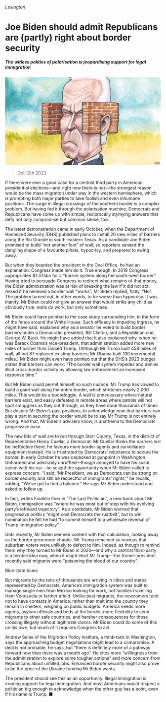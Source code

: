 ###### Lexington

# Joe Biden should admit Republicans are (partly) right about border security 

##### The witless politics of polarisation is jeopardising support for legal immigration 

![image](images/20231017_USD000.jpg) 

> Oct 12th 2023 

If there were ever a good case for a centrist third party in American presidential elections—and right now there is not—the strongest reason would be the mass migration under way in the western hemisphere, which is prompting both major parties to take foolish and even inhumane positions. The surge in illegal crossings of the southern border is a complex problem. But having fed it through the polarisation machine, Democrats and Republicans have come up with simple, reciprocally stymying answers that defy not only compromise but common sense, too. 

The latest demonstration came in early October, when the Department of Homeland Security (DHS) published plans to install 20 new miles of barriers along the Rio Grande in south-eastern Texas. As a candidate Joe Biden promised to build “not another foot” of wall, so reporters sensed the dangling shape of a favourite piñata, hypocrisy, and prepared to swing away. 

But when they bearded the president in the Oval Office, he had an explanation: Congress made him do it. True enough. In 2019 Congress appropriated $1.375bn for a “barrier system along the south-west border”. Having tried to persuade Congress to redirect what remains of that money, the Biden administration was at risk of breaking the law if it did not act. Asked if he believed a border wall “works”, Mr Biden replied, flatly, “No”. The problem turned out, in other words, to be worse than hypocrisy. It was inanity. Mr Biden could not give an answer that would strike any child as obviously true: walls do work, but only sometimes. 

Mr Biden could have pointed to the case study surrounding him, in the form of the fence around the White House. Such efficacy in impeding ingress, he might have said, explained why as a senator he voted to build border barriers under a Democratic president, Bill Clinton, and a Republican one, George W. Bush. He might have added that it also explained why, when he was Barack Obama’s vice-president, that administration added more new miles of barrier than Donald Trump. (Although Mr Trump built 458 miles of wall, all but 87 replaced existing barriers; Mr Obama built 130 incremental miles.) Mr Biden might even have pointed out that the DHS’s 2023 budget states that barriers can work: “The border wall system impedes and denies illicit cross-border activity by allowing law enforcement an increased response time.”

But Mr Biden could permit himself no such nuance. Mr Trump has vowed to build a giant wall along the entire border, which stretches nearly 2,000 miles. This would be a boondoggle. A wall is unnecessary where natural barriers exist, and easily defeated in remote areas where patrols will not spot smugglers as they cut through, as they have done thousands of times. But despite Mr Biden’s past positions, to acknowledge now that barriers can play a part in securing the border would be to say Mr Trump is not entirely wrong. And that, Mr Biden’s advisers know, is anathema to the Democrats’ progressive base. 

The new bits of wall are to run through Starr County, Texas, in the district of Representative Henry Cuellar, a Democrat. Mr Cuellar thinks the barriers will be ineffective there; he favours more border agents and surveillance equipment instead. He is frustrated by Democrats’ reluctance to secure the border. In early October he was carjacked at gunpoint in Washington. Unharmed and admirably unruffled—though annoyed to have his sushi stolen with his car—he seized the opportunity when Mr Biden called to express concern. “I said, ‘Mr President, we as Democrats can be strong on border security and still be respectful of immigrants’ rights’,” he recalls, adding, “We’ve got to find a balance.” He says Mr Biden understood and asked to follow up. 

In fact, writes Franklin Foer in “The Last Politician”, a new book about Mr Biden, immigration was “where he was most out of step with his evolving party’s leftward trajectory”. As a candidate, Mr Biden worried that progressive politics “might cost Democrats the rustbelt”, but to win nomination he felt he had “to commit himself to a wholesale reversal of Trump immigration policy”.

Until recently, Mr Biden seemed content with that calculation, looking away as the border grew more chaotic. Mr Trump remained so noxious that suburban voters were unlikely to defect to him. Indeed, as though to remind them why they turned to Mr Biden in 2020—and why a centrist third-party is a terrible idea now, when it might elect Mr Trump—the former president recently said migrants were “poisoning the blood of our country”. 

Blue state blues

But migrants by the tens of thousands are arriving in cities and states represented by Democrats. America’s immigration system was built to manage single men from Mexico looking for work, not families travelling from Venezuela or farther afield. Unlike past migrants, the newcomers tend not to have contacts in America; rather than melt into the country they remain in shelters, weighing on public budgets. America needs more agents, asylum officials and beds at the border, more flexibility to send migrants to other safe countries, and harsher consequences for those crossing illegally without legitimate claims. Mr Biden could do some of this on his own, but much of it requires Congress to act. 

Andrew Selee of the Migration Policy Institute, a think-tank in Washington, says the approaching budget negotiations might lead to a compromise. A deal is not probable, he says, but “there is definitely more of a pathway forward now than there was a month ago”. He cites more “willingness from the administration to explore some tougher options” and more concern from Republicans about unfilled jobs. Enhanced border security might also prove to be the price of the Ukraine funding Mr Biden wants.

The president should see this as an opportunity. Illegal immigration is eroding support for legal immigration. And most Americans would respect a politician big enough to acknowledge when the other guy has a point, even if his name is Trump. ■







